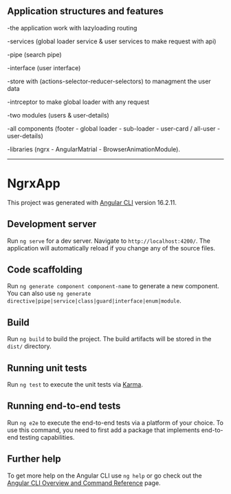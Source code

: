 
## Application structures and features

-the application work with lazyloading routing

-services  (global loader service & user services to make request with api)
    
-pipe (search pipe)
   
-interface (user interface)
   
-store with (actions-selector-reducer-selectors) to managment the user data 

-intrceptor to make global loader with any request

-two modules (users & user-details)

-all components
 (footer - global loader - sub-loader - user-card / all-user - user-details)

-libraries
(ngrx - AngularMatrial - BrowserAnimationModule).


------------------------------

# NgrxApp

This project was generated with [Angular CLI](https://github.com/angular/angular-cli) version 16.2.11.

## Development server

Run `ng serve` for a dev server. Navigate to `http://localhost:4200/`. The application will automatically reload if you change any of the source files.

## Code scaffolding

Run `ng generate component component-name` to generate a new component. You can also use `ng generate directive|pipe|service|class|guard|interface|enum|module`.

## Build

Run `ng build` to build the project. The build artifacts will be stored in the `dist/` directory.

## Running unit tests

Run `ng test` to execute the unit tests via [Karma](https://karma-runner.github.io).

## Running end-to-end tests

Run `ng e2e` to execute the end-to-end tests via a platform of your choice. To use this command, you need to first add a package that implements end-to-end testing capabilities.

## Further help

To get more help on the Angular CLI use `ng help` or go check out the [Angular CLI Overview and Command Reference](https://angular.io/cli) page.




